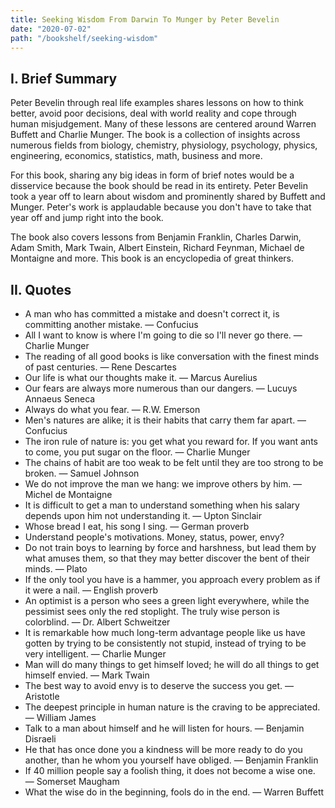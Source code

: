 ```yaml
---
title: Seeking Wisdom From Darwin To Munger by Peter Bevelin
date: "2020-07-02"
path: "/bookshelf/seeking-wisdom"
---
```


## I. Brief Summary

Peter Bevelin through real life examples shares lessons on how to think better, avoid poor decisions, deal with world reality and cope through human misjudgement. Many of these lessons are centered around Warren Buffett and Charlie Munger. The book is a collection of insights across numerous fields from biology, chemistry, physiology, psychology, physics, engineering, economics, statistics, math, business and more.

For this book, sharing any big ideas in form of brief notes would be a disservice because the book should be read in its entirety. Peter Bevelin took a year off to learn about wisdom and prominently shared by Buffett and Munger. Peter's work is applaudable because you don't have to take that year off and jump right into the book.

The book also covers lessons from Benjamin Franklin, Charles Darwin, Adam Smith, Mark Twain, Albert Einstein, Richard Feynman, Michael de Montaigne and more. This book is an encyclopedia of great thinkers. 

## II. Quotes

- A man who has committed a mistake and doesn't correct it, is committing another mistake. — Confucius
- All I want to know is where I'm going to die so I'll never go there. — Charlie Munger
- The reading of all good books is like conversation with the finest minds of past centuries. — Rene Descartes
- Our life is what our thoughts make it. — Marcus Aurelius
- Our fears are always more numerous than our dangers. — Lucuys Annaeus Seneca
- Always do what you fear. — R.W. Emerson
- Men's natures are alike; it is their habits that carry them far apart. — Confucius
- The iron rule of nature is: you get what you reward for. If you want ants to come, you put sugar on the floor. — Charlie Munger
- The chains of habit are too weak to be felt until they are too strong to be broken. — Samuel Johnson
- We do not improve the man we hang: we improve others by him. — Michel de Montaigne
- It is difficult to get a man to understand something when his salary depends upon him not understanding it. — Upton Sinclair
- Whose bread I eat, his song I sing. — German proverb
- Understand people's motivations. Money, status, power, envy?
- Do not train boys to learning by force and harshness, but lead them by what amuses them, so that they may better discover the bent of their minds. — Plato
- If the only tool you have is a hammer, you approach every problem as if it were a nail. — English proverb
- An optimist is a person who sees a green light everywhere, while the pessimist sees only the red stoplight. The truly wise person is colorblind. — Dr. Albert Schweitzer
- It is remarkable how much long-term advantage people like us have gotten by trying to be consistently not stupid, instead of trying to be very intelligent. — Charlie Munger
- Man will do many things to get himself loved; he will do all things to get himself envied. — Mark Twain
- The best way to avoid envy is to deserve the success you get. — Aristotle
- The deepest principle in human nature is the craving to be appreciated. — William James
- Talk to a man about himself and he will listen for hours. — Benjamin Disraeli
- He that has once done you a kindness will be more ready to do you another, than he whom you yourself have obliged. — Benjamin Franklin
- If 40 million people say a foolish thing, it does not become a wise one. — Somerset Maugham
- What the wise do in the beginning, fools do in the end. — Warren Buffett
